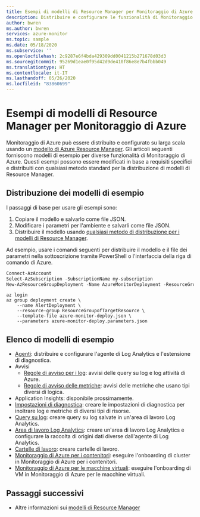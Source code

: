 ```yaml
---
title: Esempi di modelli di Resource Manager per Monitoraggio di Azure
description: Distribuire e configurare le funzionalità di Monitoraggio di Azure con i modelli di Resource Manager
author: bwren
ms.author: bwren
services: azure-monitor
ms.topic: sample
ms.date: 05/18/2020
ms.subservice: ''
ms.openlocfilehash: 2c9287e6f4bda429309dd0041215b271678d03d3
ms.sourcegitcommit: 95269d1eae0f95d42d9de410f86e8e7b4fbbb049
ms.translationtype: HT
ms.contentlocale: it-IT
ms.lasthandoff: 05/26/2020
ms.locfileid: "83860699"
---
```

# <a name="resource-manager-template-samples-for-azure-monitor"></a>Esempi di modelli di Resource Manager per Monitoraggio di Azure

Monitoraggio di Azure può essere distribuito e configurato su larga scala usando un [modello di Azure Resource Manager](../../azure-resource-manager/templates/template-syntax.md). Gli articoli seguenti forniscono modelli di esempio per diverse funzionalità di Monitoraggio di Azure. Questi esempi possono essere modificati in base a requisiti specifici e distribuiti con qualsiasi metodo standard per la distribuzione di modelli di Resource Manager. 

## <a name="deploying-the-sample-templates"></a>Distribuzione dei modelli di esempio
I passaggi di base per usare gli esempi sono:

1. Copiare il modello e salvarlo come file JSON.
2. Modificare i parametri per l'ambiente e salvarli come file JSON.
4. Distribuire il modello usando [qualsiasi metodo di distribuzione per i modelli di Resource Manager](../../azure-resource-manager/templates/deploy-powershell.md). 

Ad esempio, usare i comandi seguenti per distribuire il modello e il file dei parametri nella sottoscrizione tramite PowerShell o l'interfaccia della riga di comando di Azure.


```powershell
Connect-AzAccount
Select-AzSubscription -SubscriptionName my-subscription
New-AzResourceGroupDeployment -Name AzureMonitorDeployment -ResourceGroupName my-resource-group -TemplateFile azure-monitor-deploy.json -TemplateParameterFile azure-monitor-deploy.parameters.json
```

```azurecli
az login
az group deployment create \
    --name AlertDeployment \
    --resource-group ResourceGroupofTargetResource \
    --template-file azure-monitor-deploy.json \
    --parameters azure-monitor-deploy.parameters.json
```

## <a name="list-of-sample-templates"></a>Elenco di modelli di esempio

- [Agenti](resource-manager-agent.md): distribuire e configurare l'agente di Log Analytics e l'estensione di diagnostica.
- Avvisi
  - [Regole di avviso per i log](resource-manager-alerts-log.md): avvisi delle query su log e log attività di Azure.
  - [Regole di avviso delle metriche](resource-manager-alerts-metric.md): avvisi delle metriche che usano tipi diversi di logica.
- Application Insights: disponibile prossimamente.
- [Impostazioni di diagnostica](resource-manager-diagnostic-settings.md): creare le impostazioni di diagnostica per inoltrare log e metriche di diversi tipi di risorse.
- [Query su log](resource-manager-log-queries.md): creare query su log salvate in un'area di lavoro Log Analytics.
- [Area di lavoro Log Analytics](resource-manager-workspace.md): creare un'area di lavoro Log Analytics e configurare la raccolta di origini dati diverse dall'agente di Log Analytics.
- [Cartelle di lavoro](resource-manager-workbooks.md): creare cartelle di lavoro.
- [Monitoraggio di Azure per i contenitori](resource-manager-container-insights.md): eseguire l'onboarding di cluster in Monitoraggio di Azure per i contenitori.
- [Monitoraggio di Azure per le macchine virtuali](resource-manager-vminsights.md): eseguire l'onboarding di VM in Monitoraggio di Azure per le macchine virtuali.



## <a name="next-steps"></a>Passaggi successivi

- Altre informazioni sui [modelli di Resource Manager](../../azure-resource-manager/templates/overview.md)
